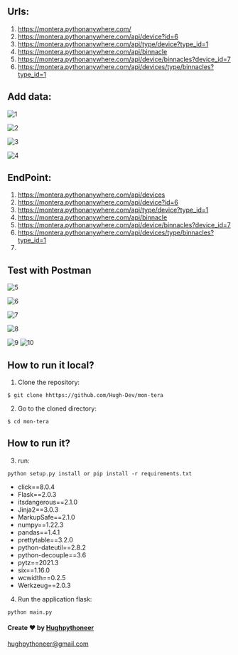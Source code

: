 ## Urls:

1. https://montera.pythonanywhere.com/
2. https://montera.pythonanywhere.com/api/device?id=6
3. https://montera.pythonanywhere.com/api/type/device?type_id=1
4. https://montera.pythonanywhere.com/api/binnacle
5. https://montera.pythonanywhere.com/api/device/binnacles?device_id=7
6. https://montera.pythonanywhere.com/api/devices/type/binnacles?type_id=1

## Add data:

![1](/static/screenshot/1.png)

![2](/static/screenshot/2.png)

![3](/static/screenshot/3.png)

![4](/static/screenshot/4.png)

## EndPoint:
1. https://montera.pythonanywhere.com/api/devices
2. https://montera.pythonanywhere.com/api/device?id=6
3. https://montera.pythonanywhere.com/api/type/device?type_id=1
4. https://montera.pythonanywhere.com/api/binnacle
5. https://montera.pythonanywhere.com/api/device/binnacles?device_id=7
6. https://montera.pythonanywhere.com/api/devices/type/binnacles?type_id=1
7. 

## Test with Postman

![5](/static/screenshot/5.png)

![6](/static/screenshot/6.png)

![7](/static/screenshot/7.png)

![8](/static/screenshot/8.png)

![9](/static/screenshot/9.png)
![10](/static/screenshot/10.png)


## How to run it local?
1. Clone the repository:

```
$ git clone hhttps://github.com/Hugh-Dev/mon-tera
```

2. Go to the cloned directory:
```
$ cd mon-tera
```

## How to run it?

3. run:
```
python setup.py install or pip install -r requirements.txt
```

- click==8.0.4
- Flask==2.0.3
- itsdangerous==2.1.0
- Jinja2==3.0.3
- MarkupSafe==2.1.0
- numpy==1.22.3
- pandas==1.4.1
- prettytable==3.2.0
- python-dateutil==2.8.2
- python-decouple==3.6
- pytz==2021.3
- six==1.16.0
- wcwidth==0.2.5
- Werkzeug==2.0.3

4. Run the application flask:

```
python main.py
```


#### Create ❤️ by [Hughpythoneer](https://hughpythoneer.pythonanywhere.com)

hughpythoneer@gmail.com